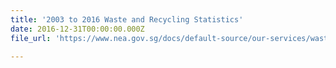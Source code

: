 ```yaml
---
title: '2003 to 2016 Waste and Recycling Statistics'
date: 2016-12-31T00:00:00.000Z
file_url: 'https://www.nea.gov.sg/docs/default-source/our-services/waste-management/wastestats-2003-20164197a3fd04d34770bafba09393d0fdf0.pdf'

---
```

